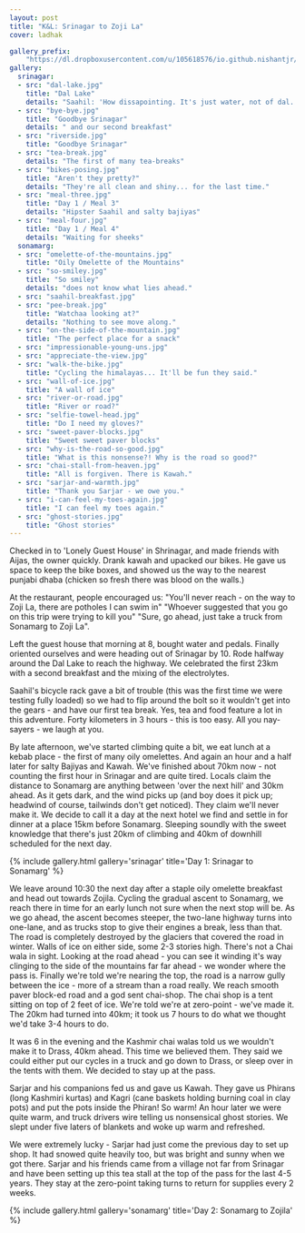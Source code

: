 ```yaml
---
layout: post
title: "K&L: Srinagar to Zoji La"
cover: ladhak

gallery_prefix:
    "https://dl.dropboxusercontent.com/u/105618576/io.github.nishantjr/images/kashmir-and-ladhak"
gallery:
  srinagar:
  - src: "dal-lake.jpg"
    title: "Dal Lake"
    details: "Saahil: 'How dissapointing. It's just water, not of dal.'"
  - src: "bye-bye.jpg"
    title: "Goodbye Srinagar"
    details: " and our second breakfast"
  - src: "riverside.jpg"
    title: "Goodbye Srinagar"
  - src: "tea-break.jpg"
    details: "The first of many tea-breaks"
  - src: "bikes-posing.jpg"
    title: "Aren't they pretty?"
    details: "They're all clean and shiny... for the last time."
  - src: "meal-three.jpg"
    title: "Day 1 / Meal 3"
    details: "Hipster Saahil and salty bajiyas"
  - src: "meal-four.jpg"
    title: "Day 1 / Meal 4"
    details: "Waiting for sheeks"
  sonamarg:
  - src: "omelette-of-the-mountains.jpg"
    title: "Oily Omelette of the Mountains"
  - src: "so-smiley.jpg"
    title: "So smiley"
    details: "does not know what lies ahead."
  - src: "saahil-breakfast.jpg"
  - src: "pee-break.jpg"
    title: "Watchaa looking at?"
    details: "Nothing to see move along."
  - src: "on-the-side-of-the-mountain.jpg"
    title: "The perfect place for a snack"
  - src: "impressionable-young-uns.jpg"
  - src: "appreciate-the-view.jpg"
  - src: "walk-the-bike.jpg"
    title: "Cycling the himalayas... It'll be fun they said."
  - src: "wall-of-ice.jpg"
    title: "A wall of ice"
  - src: "river-or-road.jpg"
    title: "River or road?"
  - src: "selfie-towel-head.jpg"
    title: "Do I need my gloves?"
  - src: "sweet-paver-blocks.jpg"
    title: "Sweet sweet paver blocks"
  - src: "why-is-the-road-so-good.jpg"
    title: "What is this nonsense?! Why is the road so good?"
  - src: "chai-stall-from-heaven.jpg"
    title: "All is forgiven. There is Kawah."
  - src: "sarjar-and-warmth.jpg"
    title: "Thank you Sarjar - we owe you."
  - src: "i-can-feel-my-toes-again.jpg"
    title: "I can feel my toes again."
  - src: "ghost-stories.jpg"
    title: "Ghost stories"
---
```


Checked in to 'Lonely Guest House' in Shrinagar, and made friends with Aijas,
the owner quickly. Drank kawah and upacked our bikes. He gave us space to keep
the bike boxes, and showed us the way to the nearest punjabi dhaba (chicken so
fresh there was blood on the walls.)

At the restaurant, people encouraged us: "You'll never reach - on the way to
Zoji La, there are potholes I can swim in"  "Whoever suggested that you go on
this trip were trying to kill you"  "Sure, go ahead, just take a truck from
Sonamarg to Zoji La".

Left the guest house that morning at 8, bought water and pedals. Finally
oriented ourselves and were heading out of Srinagar by 10. Rode halfway around
the Dal Lake to reach the highway. We celebrated the first 23km with a second
breakfast and the mixing of the electrolytes.

Saahil's bicycle rack gave a bit of trouble (this was the first time we were
testing fully loaded) so we had to flip around the bolt so it wouldn't get into
the gears - and have our first tea break. Yes, tea and food feature a lot in
this adventure. Forty kilometers in 3 hours - this is too easy. All you
nay-sayers - we laugh at you.

By late afternoon, we've started climbing quite a bit, we eat lunch at a kebab
place - the first of many oily omelettes. And again an hour and a half later for
salty Bajiyas and Kawah. We've finished about 70km now - not counting the first
hour in Srinagar and are quite tired. Locals claim the distance to Sonamarg are
anything between 'over the next hill' and 30km ahead. As it gets dark, and the
wind picks up (and boy does it pick up; headwind of course, tailwinds don't
get noticed). They claim we'll never make it. We decide to call it a day at the
next hotel we find and settle in for dinner at a place 15km before Sonamarg.
Sleeping soundly with the sweet knowledge that there's just 20km of climbing and
40km of downhill scheduled for the next day.

{% include gallery.html gallery='srinagar' title='Day 1: Srinagar to Sonamarg' %}

We leave around 10:30 the next day after a staple oily omelette breakfast and
head out towards Zojila. Cycling the gradual ascent to Sonamarg, we reach there
in time for an early lunch not sure when the next stop will be. As we go ahead,
the ascent becomes steeper, the two-lane highway turns into one-lane, and as
trucks stop to give their engines a break, less than that. The road is
completely destroyed by the glaciers that covered the road in winter. Walls of
ice on either side, some 2-3 stories high. There's not a Chai wala in sight.
Looking at the road ahead - you can see it winding it's way clinging to the side
of the mountains far far ahead - we wonder where the pass is. Finally we're told
we're nearing the top, the road is a narrow gully between the ice - more of a
stream than a road really. We reach smooth paver block-ed road and a god sent
chai-shop. The chai shop is a tent sitting on top of 2 feet of ice. We're told
we're at zero-point - we've made it. The 20km had turned into 40km; it took us
7 hours to do what we thought we'd take 3-4 hours to do.

It was 6 in the evening and the Kashmir chai walas told us we wouldn't make it
to Drass, 40km ahead. This time we believed them. They said we could either put
our cycles in a truck and go down to Drass, or sleep over in the tents with
them. We decided to stay up at the pass.

Sarjar and his companions fed us and gave us Kawah. They gave us Phirans (long
Kashmiri kurtas) and Kagri (cane baskets holding burning coal in clay pots) and
put the pots inside the Phiran! So warm! An hour later we were quite warm, and
truck drivers wire telling us nonsensical ghost stories. We slept under five
laters of blankets and woke up warm and refreshed.

We were extremely lucky - Sarjar had just come the previous day to set up shop.
It had snowed quite heavily too, but was bright and sunny when we got there.
Sarjar and his friends came from a village not far from Srinagar and have been
setting up this tea stall at the top of the pass for the last 4-5 years. They
stay at the zero-point taking turns to return for supplies every 2 weeks.

{% include gallery.html gallery='sonamarg' title='Day 2: Sonamarg to Zojila' %}

